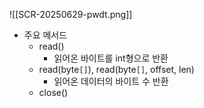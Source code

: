![[SCR-20250629-pwdt.png]]
- 주요 메서드
	- read() 
		- 읽어온 바이트를 int형으로 반환
	- read(byte`[]`), read(byte`[]`, offset, len)
		- 읽어온 데이터의 바이트 수 반환
	- close()